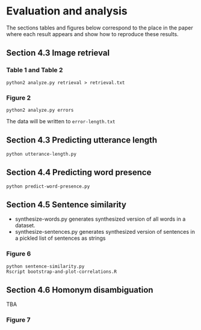 # Evaluation and analysis

The sections tables and figures below correspond to the place in the paper
where each result appears and show how to reproduce these results.

## Section 4.3 Image retrieval

### Table 1 and Table 2

```
python2 analyze.py retrieval > retrieval.txt
```

### Figure 2

```
python2 analyze.py errors
```
The data will be written to `error-length.txt`

## Section 4.3 Predicting utterance length

```
python utterance-length.py
```
## Section 4.4 Predicting word presence


```
python predict-word-presence.py
```

## Section 4.5 Sentence similarity

- synthesize-words.py
       generates synthesized version of all words in a dataset.
- synthesize-sentences.py
       generates synthesized version of sentences in a pickled list of sentences as strings

### Figure 6
```
python sentence-similarity.py
Rscript bootstrap-and-plot-correlations.R
```
## Section 4.6 Homonym disambiguation

TBA

### Figure 7
